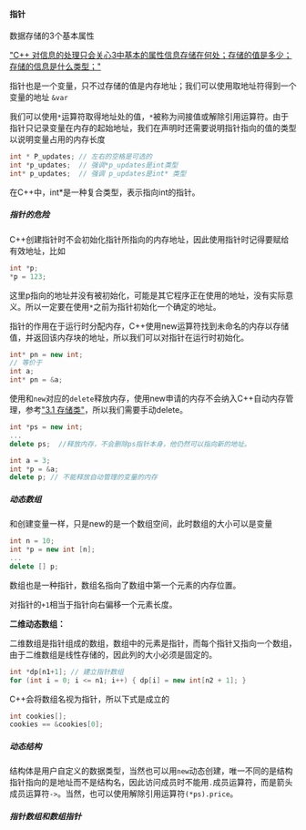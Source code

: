 #### 指针

数据存储的3个基本属性

["C++ 对信息的处理只会关心3中基本的属性信息存储在何处；存储的值是多少；存储的信息是什么类型；"](siyuan://blocks/20210316201701-uklk0t6)

指针也是一个变量，只不过存储的值是内存地址；我们可以使用取地址符得到一个变量的地址 `&var`

我们可以使用`*`运算符取得地址处的值，`*`被称为间接值或解除引用运算符。由于指针只记录变量在内存的起始地址，我们在声明时还需要说明指针指向的值的类型以说明变量占用的内存长度

```cpp
int * P_updates; // 左右的空格是可选的
int *p_updates;  // 强调*p_updates是int类型
int* p_updates;  // 强调 p_updates是int* 类型
```

在C++中，int*是一种复合类型，表示指向int的指针。

##### 指针的危险

C++创建指针时不会初始化指针所指向的内存地址，因此使用指针时记得要赋给有效地址，比如

```cpp
int *p;
*p = 123;
```

这里p指向的地址并没有被初始化，可能是其它程序正在使用的地址，没有实际意义。所以一定要在使用`*`之前为指针初始化一个确定的地址。

指针的作用在于运行时分配内存，C++使用new运算符找到未命名的内存以存储值，并返回该内存块的地址，所以我们可以对指针在运行时初始化。

```cpp
int* pn = new int;  
// 等价于
int a;
int* pn = &a;
```

使用和`new`对应的`delete`释放内存，使用new申请的内存不会纳入C++自动内存管理，参考["3.1 存储类"](siyuan://blocks/20210313145744-s9htl8r)，所以我们需要手动delete。

```cpp
int *ps = new int;
...
delete ps;  //释放内存，不会删除ps指针本身，他仍然可以指向新的地址。

int a = 3;
int *p = &a;
delete p; // 不能释放自动管理的变量的内存
```

##### 动态数组

和创建变量一样，只是new的是一个数组空间，此时数组的大小可以是变量

```cpp
int n = 10;
int *p = new int [n];
...
delete [] p;
```

数组也是一种指针，数组名指向了数组中第一个元素的内存位置。

对指针的`+1`相当于指针向右偏移一个元素长度。

**二维动态数组：**

二维数组是指针组成的数组，数组中的元素是指针，而每个指针又指向一个数组，由于二维数组是线性存储的，因此列的大小必须是固定的。

```cpp
int *dp[n1+1]; // 建立指针数组
for (int i = 0; i <= n1; i++) { dp[i] = new int[n2 + 1]; }
```

C++会将数组名视为指针，所以下式是成立的

```cpp
int cookies[];
cookies == &cookies[0];
```

##### 动态结构

结构体是用户自定义的数据类型，当然也可以用`new`动态创建，唯一不同的是结构指针指向的是地址而不是结构名，因此访问成员时不能用`.`成员运算符，而是箭头成员运算符`->`。当然，也可以使用解除引用运算符`(*ps).price`。

##### 指针数组和数组指针